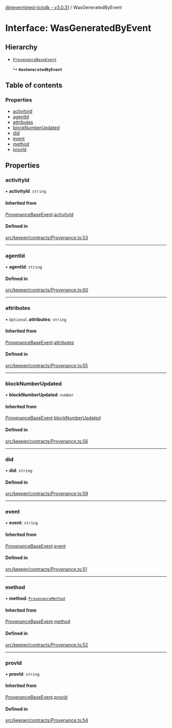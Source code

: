 [@nevermined-io/sdk - v3.0.31](../code-reference.md) / WasGeneratedByEvent

# Interface: WasGeneratedByEvent

## Hierarchy

- [`ProvenanceBaseEvent`](ProvenanceBaseEvent.md)

  ↳ **`WasGeneratedByEvent`**

## Table of contents

### Properties

- [activityId](WasGeneratedByEvent.md#activityid)
- [agentId](WasGeneratedByEvent.md#agentid)
- [attributes](WasGeneratedByEvent.md#attributes)
- [blockNumberUpdated](WasGeneratedByEvent.md#blocknumberupdated)
- [did](WasGeneratedByEvent.md#did)
- [event](WasGeneratedByEvent.md#event)
- [method](WasGeneratedByEvent.md#method)
- [provId](WasGeneratedByEvent.md#provid)

## Properties

### activityId

• **activityId**: `string`

#### Inherited from

[ProvenanceBaseEvent](ProvenanceBaseEvent.md).[activityId](ProvenanceBaseEvent.md#activityid)

#### Defined in

[src/keeper/contracts/Provenance.ts:53](https://github.com/nevermined-io/sdk-js/blob/1c7b11ad598c195e6a484cc8f4ca9cc52a947a9f/src/keeper/contracts/Provenance.ts#L53)

---

### agentId

• **agentId**: `string`

#### Defined in

[src/keeper/contracts/Provenance.ts:60](https://github.com/nevermined-io/sdk-js/blob/1c7b11ad598c195e6a484cc8f4ca9cc52a947a9f/src/keeper/contracts/Provenance.ts#L60)

---

### attributes

• `Optional` **attributes**: `string`

#### Inherited from

[ProvenanceBaseEvent](ProvenanceBaseEvent.md).[attributes](ProvenanceBaseEvent.md#attributes)

#### Defined in

[src/keeper/contracts/Provenance.ts:55](https://github.com/nevermined-io/sdk-js/blob/1c7b11ad598c195e6a484cc8f4ca9cc52a947a9f/src/keeper/contracts/Provenance.ts#L55)

---

### blockNumberUpdated

• **blockNumberUpdated**: `number`

#### Inherited from

[ProvenanceBaseEvent](ProvenanceBaseEvent.md).[blockNumberUpdated](ProvenanceBaseEvent.md#blocknumberupdated)

#### Defined in

[src/keeper/contracts/Provenance.ts:56](https://github.com/nevermined-io/sdk-js/blob/1c7b11ad598c195e6a484cc8f4ca9cc52a947a9f/src/keeper/contracts/Provenance.ts#L56)

---

### did

• **did**: `string`

#### Defined in

[src/keeper/contracts/Provenance.ts:59](https://github.com/nevermined-io/sdk-js/blob/1c7b11ad598c195e6a484cc8f4ca9cc52a947a9f/src/keeper/contracts/Provenance.ts#L59)

---

### event

• **event**: `string`

#### Inherited from

[ProvenanceBaseEvent](ProvenanceBaseEvent.md).[event](ProvenanceBaseEvent.md#event)

#### Defined in

[src/keeper/contracts/Provenance.ts:51](https://github.com/nevermined-io/sdk-js/blob/1c7b11ad598c195e6a484cc8f4ca9cc52a947a9f/src/keeper/contracts/Provenance.ts#L51)

---

### method

• **method**: [`ProvenanceMethod`](../enums/ProvenanceMethod.md)

#### Inherited from

[ProvenanceBaseEvent](ProvenanceBaseEvent.md).[method](ProvenanceBaseEvent.md#method)

#### Defined in

[src/keeper/contracts/Provenance.ts:52](https://github.com/nevermined-io/sdk-js/blob/1c7b11ad598c195e6a484cc8f4ca9cc52a947a9f/src/keeper/contracts/Provenance.ts#L52)

---

### provId

• **provId**: `string`

#### Inherited from

[ProvenanceBaseEvent](ProvenanceBaseEvent.md).[provId](ProvenanceBaseEvent.md#provid)

#### Defined in

[src/keeper/contracts/Provenance.ts:54](https://github.com/nevermined-io/sdk-js/blob/1c7b11ad598c195e6a484cc8f4ca9cc52a947a9f/src/keeper/contracts/Provenance.ts#L54)
